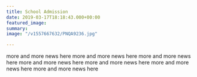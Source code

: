```yaml
---
title: School Admission
date: 2019-03-17T18:18:43.000+00:00
featured_image: 
summary: 
image: "/v1557667632/PNQA9236.jpg"

---
```

more and more news here more and more news here more and more news here more and more news here more and more news here more and more news here more and more news here 